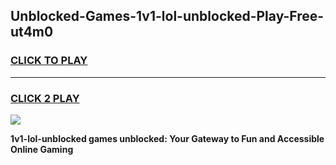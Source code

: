 
## Unblocked-Games-1v1-lol-unblocked-Play-Free-ut4m0
<h3>
<a href="https://premium76.site?title=1v1-lol-unblocked&ref=21A">CLICK TO PLAY</a></h3>
<hr>

<h3>
<a href="https://premium76.site?title=1v1-lol-unblocked&ref=21A">CLICK 2 PLAY</a>
  
</h3>

<a href="https://premium76.site?title=1v1-lol-unblocked&ref=21A"><img src="https://clearcache.store/games.png"></a>


**1v1-lol-unblocked games unblocked: Your Gateway to Fun and Accessible Online Gaming**
